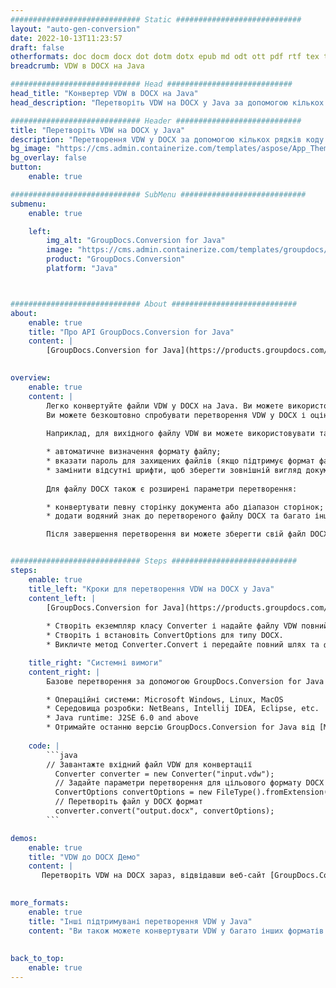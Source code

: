 ```yaml
---
############################# Static ############################
layout: "auto-gen-conversion"
date: 2022-10-13T11:23:57
draft: false
otherformats: doc docm docx dot dotm dotx epub md odt ott pdf rtf tex txt vdx vsdm vsdx vssm vssx vstm vstx vsx vtx xps
breadcrumb: VDW в DOCX на Java

############################# Head ############################
head_title: "Конвертер VDW в DOCX на Java"
head_description: "Перетворіть VDW на DOCX у Java за допомогою кількох рядків коду. Використовуйте API перетворення документів GroupDocs, щоб конвертувати понад 160 форматів файлів."

############################# Header ############################
title: "Перетворіть VDW на DOCX у Java"
description: "Перетворення VDW у DOCX за допомогою кількох рядків коду Java"
bg_image: "https://cms.admin.containerize.com/templates/aspose/App_Themes/V3/images/bg/header1.png"
bg_overlay: false
button:
    enable: true

############################# SubMenu ############################
submenu:
    enable: true

    left:
        img_alt: "GroupDocs.Conversion for Java"
        image: "https://cms.admin.containerize.com/templates/groupdocs/images/product-logos/90x90-noborder/groupdocs-conversion-java.png"
        product: "GroupDocs.Conversion"
        platform: "Java"



############################# About ############################
about:
    enable: true
    title: "Про API GroupDocs.Conversion for Java"
    content: |
        [GroupDocs.Conversion for Java](https://products.groupdocs.com/conversion/java/) можна використовувати для конвертації Microsoft Word, Excel, PowerPoint, PDF, Visio та інших форматів. GroupDocs.Conversion — це окремий API, який підходить для серверних і внутрішніх систем, де потрібна висока продуктивність. Він не залежить від будь-якого програмного забезпечення, такого як Microsoft або Open Office.
    

overview:
    enable: true
    content: |
        Легко конвертуйте файли VDW у DOCX на Java. Ви можете використовувати всього пару рядків коду Java на будь-якій платформі за вашим вибором, такі як Windows, Linux, macOS.
        Ви можете безкоштовно спробувати перетворення VDW у DOCX і оцінити якість результатів перетворення. Разом із простими сценаріями перетворення файлів ви можете спробувати розширені параметри для завантаження вихідного файлу VDW і збереження результату DOCX. 
        
        Наприклад, для вихідного файлу VDW ви можете використовувати такі параметри завантаження:

        * автоматичне визначення формату файлу;
        * вказати пароль для захищених файлів (якщо підтримує формат файлу);
        * замінити відсутні шрифти, щоб зберегти зовнішній вигляд документа.
        
        Для файлу DOCX також є розширені параметри перетворення:

        * конвертувати певну сторінку документа або діапазон сторінок;
        * додати водяний знак до перетвореного файлу DOCX та багато іншого.

        Після завершення перетворення ви можете зберегти свій файл DOCX у локальному файлі або будь-якому сторонньому сховищі, такому як FTP, Amazon S3, Google Drive, Dropbox тощо. Зауважте: щоб конвертувати VDW у DOCX не потрібно встановлювати додаткове програмне забезпечення, таке як MS Office, Open Office, Adobe Acrobat Reader тощо.


############################# Steps ############################
steps:
    enable: true
    title_left: "Кроки для перетворення VDW на DOCX у Java"
    content_left: |
        [GroupDocs.Conversion for Java](https://products.groupdocs.com/conversion/java/) дозволяє розробникам легко конвертувати файл VDW у DOCX за допомогою кількох рядків коду.
        
        * Створіть екземпляр класу Converter і надайте файлу VDW повний шлях
        * Створіть і встановіть ConvertOptions для типу DOCX.
        * Викличте метод Converter.Convert і передайте повний шлях та формат (DOCX) як параметр

    title_right: "Системні вимоги"
    content_right: |
        Базове перетворення за допомогою GroupDocs.Conversion for Java можна виконати за кілька простих кроків. Наші API підтримуються на всіх основних платформах і операційних системах. Перш ніж виконувати наведений нижче код, переконайтеся, що ваша система відповідає цим передумовам.

        * Операційні системи: Microsoft Windows, Linux, MacOS
        * Середовища розробки: NetBeans, Intellij IDEA, Eclipse, etc.
        * Java runtime: J2SE 6.0 and above
        * Отримайте останню версію GroupDocs.Conversion for Java від [Maven](https://repository.groupdocs.com/webapp/#/artifacts/browse/tree/General/repo/com/groupdocs/groupdocs-conversion)
         
    code: |
        ```java    
        // Завантажте вхідний файл VDW для конвертації
          Converter converter = new Converter("input.vdw");
          // Задайте параметри перетворення для цільового формату DOCX
          ConvertOptions convertOptions = new FileType().fromExtension("docx").getConvertOptions();
          // Перетворіть файл у DOCX формат
          converter.convert("output.docx", convertOptions);
        ```

demos:
    enable: true
    title: "VDW до DOCX Демо"
    content: |
       Перетворіть VDW на DOCX зараз, відвідавши веб-сайт [GroupDocs.Conversion App](https://products.groupdocs.app/conversion/family). Онлайн-демонстрація має такі переваги
          

more_formats:
    enable: true
    title: "Інші підтримувані перетворення VDW у Java"
    content: "Ви також можете конвертувати VDW у багато інших форматів файлів. Перегляньте список нижче."
       
       
back_to_top:
    enable: true
---
```

